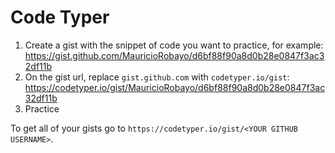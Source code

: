 # Code Typer

1. Create a gist with the snippet of code you want to practice, for example: https://gist.github.com/MauricioRobayo/d6bf88f90a8d0b28e0847f3ac32df11b
2. On the gist url, replace `gist.github.com` with `codetyper.io/gist`: https://codetyper.io/gist/MauricioRobayo/d6bf88f90a8d0b28e0847f3ac32df11b
3. Practice

To get all of your gists go to `https://codetyper.io/gist/<YOUR GITHUB USERNAME>`.

